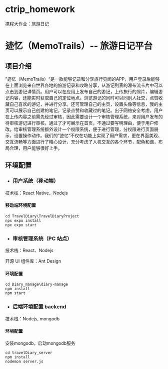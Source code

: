 # ctrip_homework
携程大作业：旅游日记

# 迹忆（MemoTrails）-- 旅游日记平台

## 项目介绍

”迹忆（MemoTrails）“是一款能够记录和分享旅行见闻的APP，用户登录后能够在上面浏览来自世界各地的旅游记录和攻略分享，从游记列表的瀑布流卡片中可以点击到游记详情页。用户可以在应用上发布自己的游记，上传旅行的照片，编辑游记内容，还能实时获取自己的定位地点。浏览游记的同时可以同别人社交，点赞收藏自己喜欢的游记，并进行分享。还可管理自己的主页，设置头像等信息，我的主页可以展示自己创建的笔记，记录点赞和收藏过的笔记。出于网络安全考虑，用户在上传内容之前需先经过审核，因此需要设计一个审核管理系统，来对用户发布的待审核游记进行审核，通过了才可展示在首页，不通过要写明理由，便于用户修改。给审核管理系统额外设计一个权限系统，便于进行管理，分权限进行页面展示，设置操作动作。我们的”迹忆“不仅在功能上实现了用户需求，更在界面美观、交互流畅等方面进行了精心设计，充分考虑了人机交互的各个环节，配色和谐，布局合理，用户能够很好上手。



## 环境配置

- ### 用户系统（移动端）

技术栈：React Native、Nodejs

#### 移动端环境配置 

```
cd TravelDiary\TravelDiaryProject
npx expo install
npx expo start
```

- ### 审核管理系统（PC 站点）

技术栈：React、Nodejs

开源 UI 组件库：Ant Design

#### 环境配置 

```
cd Diary_manage\diary-manage
npm install
npm start
```

- ### 后端环境配置 backend
技术栈：Nodejs, mongodb
#### 环境配置
安装mongodb，启动mongodb服务
```
cd travelDiary_server
npm install 
nodemon server.js
```

